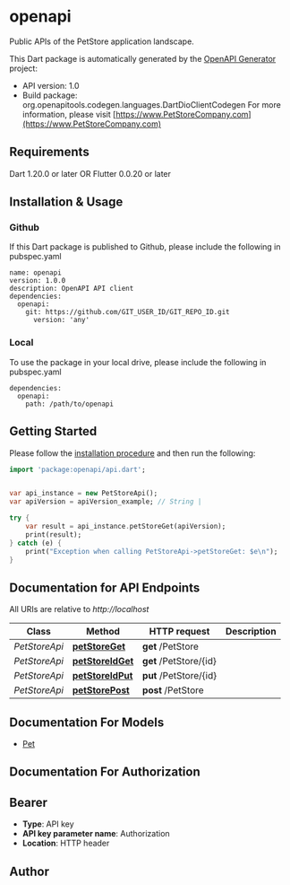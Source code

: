 # openapi
Public APIs of the PetStore application landscape.

This Dart package is automatically generated by the [OpenAPI Generator](https://openapi-generator.tech) project:

- API version: 1.0
- Build package: org.openapitools.codegen.languages.DartDioClientCodegen
For more information, please visit [https://www.PetStoreCompany.com](https://www.PetStoreCompany.com)

## Requirements

Dart 1.20.0 or later OR Flutter 0.0.20 or later

## Installation & Usage

### Github
If this Dart package is published to Github, please include the following in pubspec.yaml
```
name: openapi
version: 1.0.0
description: OpenAPI API client
dependencies:
  openapi:
    git: https://github.com/GIT_USER_ID/GIT_REPO_ID.git
      version: 'any'
```

### Local
To use the package in your local drive, please include the following in pubspec.yaml
```
dependencies:
  openapi:
    path: /path/to/openapi
```

## Getting Started

Please follow the [installation procedure](#installation--usage) and then run the following:

```dart
import 'package:openapi/api.dart';


var api_instance = new PetStoreApi();
var apiVersion = apiVersion_example; // String | 

try {
    var result = api_instance.petStoreGet(apiVersion);
    print(result);
} catch (e) {
    print("Exception when calling PetStoreApi->petStoreGet: $e\n");
}

```

## Documentation for API Endpoints

All URIs are relative to *http://localhost*

Class | Method | HTTP request | Description
------------ | ------------- | ------------- | -------------
*PetStoreApi* | [**petStoreGet**](doc\/PetStoreApi.md#petstoreget) | **get** /PetStore | 
*PetStoreApi* | [**petStoreIdGet**](doc\/PetStoreApi.md#petstoreidget) | **get** /PetStore/{id} | 
*PetStoreApi* | [**petStoreIdPut**](doc\/PetStoreApi.md#petstoreidput) | **put** /PetStore/{id} | 
*PetStoreApi* | [**petStorePost**](doc\/PetStoreApi.md#petstorepost) | **post** /PetStore | 


## Documentation For Models

 - [Pet](doc\/Pet.md)


## Documentation For Authorization


## Bearer

- **Type**: API key
- **API key parameter name**: Authorization
- **Location**: HTTP header


## Author





